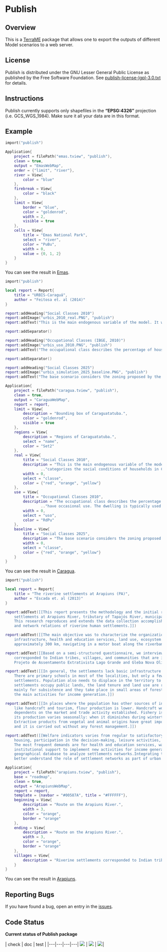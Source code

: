 # Publish
## Overview
This is a [TerraME](http://terrame.org) package that allows one to export the outputs of different Model scenarios to a web server.

## License
Publish is distributed under the GNU Lesser General Public License as published by the Free Software Foundation. See [publish-license-lgpl-3.0.txt](https://github.com/pedro-andrade-inpe/publish/blob/master/license.txt) for details.

## Instructions
Publish currently supports only shapefiles in the <b>“EPSG:4326”</b> projection (i.e. GCS_WGS_1984). Make sure it all your data are in this format.

## Example
```lua
import("publish")

Application{
    project = filePath("emas.tview", "publish"),
    clean = true,
    output = "EmasWebMap",
    order = {"limit", "river"},
    river = View{
        color = "blue"
    },
    firebreak = View{
        color = "black"
    },
    limit = View{
        border = "blue",
        color = "goldenrod",
        width = 2,
        visible = true
    },
    cells = View{
        title = "Emas National Park",
        select = "river",
        color = "PuBu",
        width = 0,
        value = {0, 1, 2}
    }
}
```
You can see the result in [Emas](https://rawgit.com/TerraME/publish/master/examples/EmasWebMap/index.html).

```lua
import("publish")

local report = Report{
    title = "URBIS-Caraguá",
    author = "Feitosa et. al (2014)"
}

report:addHeading("Social Classes 2010")
report:addImage("urbis_2010_real.PNG", "publish")
report:addText("This is the main endogenous variable of the model. It was obtained from a classification that categorizes the social conditions of households in Caraguatatuba on \"condition A\" (best), \"B\" or \"C\". This classification was carried out through satellite imagery interpretation and a cluster analysis (k-means method) on a set of indicators build from census data of income, education, dependency ratio, householder gender, and occupation condition of households. More details on this classification were presented in Feitosa et al. (2012) Vulnerabilidade e Modelos de Simulação como Estratégias Mediadoras: contribuição ao debate das mudanças climáticas e ambientais.")

report:addSeparator()

report:addHeading("Occupational Classes (IBGE, 2010)")
report:addImage("urbis_uso_2010.PNG", "publish")
report:addText("The occupational class describes the percentage of houses and apartments inside such areas that have occasional use. The dwelling is typically used in summer vacations and holidays.")

report:addSeparator()

report:addHeading("Social Classes 2025")
report:addImage("urbis_simulation_2025_baseline.PNG", "publish")
report:addText("The base scenario considers the zoning proposed by the new master plan of Caraguatatuba. This scenario shows how the new master plan consolidates existing patterns and trends, not being able to force significant changes in relation to the risk distribution observed in 2010.")

Application{
    project = filePath("caragua.tview", "publish"),
    clean = true,
    output = "CaraguaWebMap",
    report = report,
    limit = View{
        description = "Bounding box of Caraguatatuba.",
        color = "goldenrod",
        visible = true
    },
    regions = View{
        description = "Regions of Caraguatatuba.",
        select = "name",
        color = "Set2"
    },
    real = View{
        title = "Social Classes 2010",
        description = "This is the main endogenous variable of the model. It was obtained from a classification that "
                .."categorizes the social conditions of households in Caraguatatuba on 'condition A' (best), 'B' or 'C''.",
        width = 0,
        select = "classe",
        color = {"red", "orange", "yellow"}
    },
    use = View{
        title = "Occupational Classes 2010",
        description = "The occupational class describes the percentage of houses and apartments inside such areas that "
                .."have occasional use. The dwelling is typically used in summer vacations and holidays.",
        width = 0,
        select = "uso",
        color = "RdPu"
    },
    baseline = View{
        title = "Social Classes 2025",
        description = "The base scenario considers the zoning proposed by the new master plan of Caraguatatuba.",
        width = 0,
        select = "classe",
        color = {"red", "orange", "yellow"}
    }
}
```
You can see the result in [Caragua](https://rawgit.com/TerraME/publish/master/examples/CaraguaWebMap/index.html).

```lua
import("publish")

local report = Report{
    title = "The riverine settlements at Arapiuns (PA)",
    author = "Escada et. al (2013)"
}

report:addText([[This report presents the methodology and the initial results obtained at the fieldwork along riverine
    settlements at Arapiuns River, tributary of Tapajós River, municipality of Santarém, Pará state, from June 4 th to 15 th , 2012.
    This research reproduces and extends the data collection accomplished for Tapajós communities in 2009, regarding the infrastructure
    and network relations of riverine human settlements.]])

report:addText([[The main objective was to characterize the organization and interdependence between settlements concerning to:
    infrastructure, health and education services, land use, ecosystem services provision and perception of welfare. We covered
    approximately 300 km, navigating in a motor boat along the riverbanks of Arapiuns River and its tributaries Aruã and Maró Rivers.]])

report:addText([[Based on a semi-structured questionnaire, we interviewed key informants in 49 localities. Riverine settlements
    corresponded to Indian tribes, villages, and communities that are inserted into public lands: Terra Indígena do Maró, Resex Tapajós-Arapiuns,
    Projeto de Assentamento Extrativista Lago Grande and Gleba Nova Olinda.]])

report:addText([[In general, the settlements lack basic infrastructure and depend on the city of Santarém for urban services.
    There are primary schools in most of the localities, but only a few secondary schools, requiring population displacement between
    settlements. Population also needs to displace in the territory to access health centers, doctors and hospitals. Since such
    settlements occupy public lands, the land tenure and land use are restricted by specific rules. Cattle ranching and agriculture are
    mainly for subsistence and they take place in small areas of forest regrowth. Cassava flour production, handcraft, and fishery are
    the main activities for income generation.]])

report:addText([[In places where the population has other sources of income, either from official social benefits or activities
    like handcraft and tourism, flour production is lower. Handcraft work produces mainly manioc processing tools, and its sustainability
    dependents on the market and trade activity established. Fishery is more important for subsistence than for income generation, and
    its production varies seasonally: when it diminishes during wintertime, riverine population has to look after other protein sources.
    Extractive products from vegetal and animal origins have great importance for inhabitants' consumption, low value for income generation
    and it is carried out without any forest management.]])

report:addText([[Welfare indicators varies from regular to satisfactory, and the interviewees declared positive perception of security,
    housing, participation in the decision-making, leisure activities, festivities, solidarity and equitable division of tasks between men and women.
    The most frequent demands are for health and education services, water supply, followed by access to electric energy, telephony, Internet, and
    institutional support to implement new activities for income generation. After this preliminary report, the collected data will be organized in a
    geographical database to analyze settlements networks.Integrating these data with information collected from previous fieldworks will contribute to
    better understand the role of settlement networks as part of urban tissue in the southwest of Pará state.]])

Application{
    project = filePath("arapiuns.tview", "publish"),
    base = "roadmap",
    clean = true,
    output = "ArapiunsWebMap",
    report = report,
    template = {navbar = "#00587A", title = "#FFFFFF"},
    beginning = View{
        description = "Route on the Arapiuns River.",
        width = 3,
        color = "orange",
        border = "orange"
    },
    ending = View{
        description = "Route on the Arapiuns River.",
        width = 3,
        color = "orange",
        border = "orange"
    },
    villages = View{
        description = "Riverine settlements corresponded to Indian tribes, villages, and communities that are inserted into public lands.",
    }
}
```
You can see the result in [Arapiuns](https://rawgit.com/TerraME/publish/master/examples/ArapiunsWebMap/index.html).

## Reporting Bugs
If you have found a bug, open an entry in the [issues](https://github.com/TerraME/publish/issues).

## Code Status
<b> Current status of Publish package </b>

| check | doc | test |
|---|---|---|---|
[<img src="http://www.dpi.inpe.br/jenkins/buildStatus/icon?job=terrame-ci-publish-code-analysis-linux-ubuntu-14.04">](http://www.dpi.inpe.br/jenkins/job/terrame-ci-publish-code-analysis-linux-ubuntu-14.04/lastBuild/consoleFull) | [<img src="http://www.dpi.inpe.br/jenkins/buildStatus/icon?job=terrame-ci-publish-doc-linux-ubuntu-14.04">](http://www.dpi.inpe.br/jenkins/job/terrame-ci-publish-doc-linux-ubuntu-14.04/lastBuild/consoleFull) | [<img src="http://www.dpi.inpe.br/jenkins/buildStatus/icon?job=terrame-ci-publish-unittest-linux-ubuntu-14.04">](http://www.dpi.inpe.br/jenkins/job/terrame-ci-publish-unittest-linux-ubuntu-14.04/lastBuild/consoleFull)|
